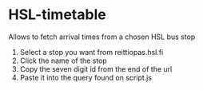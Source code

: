 # HSL-timetable
Allows to fetch arrival times from a chosen HSL bus stop

1. Select a stop you want from reittiopas.hsl.fi
2. Click the name of the stop
3. Copy the seven digit id from the end of the url
4. Paste it into the query found on script.js

